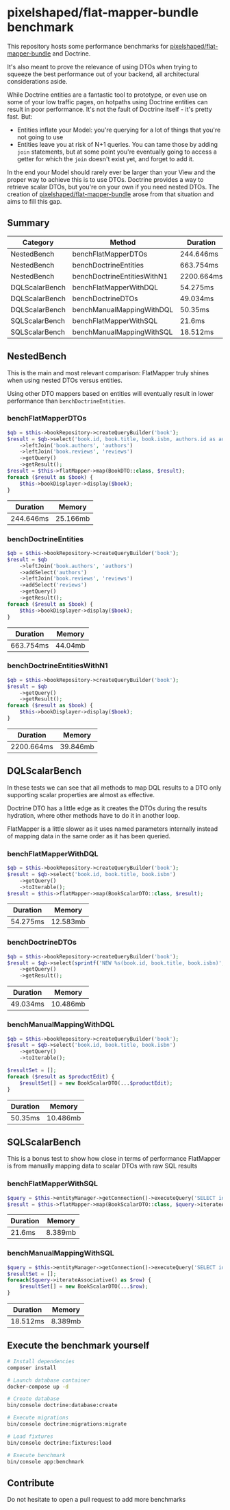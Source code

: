 # pixelshaped/flat-mapper-bundle benchmark

This repository hosts some performance benchmarks for [pixelshaped/flat-mapper-bundle](https://github.com/Pixelshaped/flat-mapper-bundle) and Doctrine.

It's also meant to prove the relevance of using DTOs when trying to squeeze the best performance out of your backend, all architectural considerations aside.

While Doctrine entities are a fantastic tool to prototype, or even use on some of your low traffic pages, on hotpaths using Doctrine entities can result in poor performance. It's not the fault of Doctrine itself - it's pretty fast. But:

- Entities inflate your Model: you're querying for a lot of things that you're not going to use
- Entities leave you at risk of N+1 queries. You can tame those by adding `join` statements, but at some point you're eventually going to access a getter for which the `join` doesn't exist yet, and forget to add it.

In the end your Model should rarely ever be larger than your View and the proper way to achieve this is to use DTOs. Doctrine provides a way to retrieve scalar DTOs, but you're on your own if you need nested DTOs. The creation of [pixelshaped/flat-mapper-bundle](https://github.com/Pixelshaped/flat-mapper-bundle) arose from that situation and aims to fill this gap.

## Summary
| Category       | Method                      | Duration   | Memory   |
|----------------|-----------------------------|------------|----------|
| NestedBench    | benchFlatMapperDTOs         | 244.646ms  | 25.166mb |
| NestedBench    | benchDoctrineEntities       | 663.754ms  | 44.04mb  |
| NestedBench    | benchDoctrineEntitiesWithN1 | 2200.664ms | 39.846mb |
| DQLScalarBench | benchFlatMapperWithDQL      | 54.275ms   | 12.583mb |
| DQLScalarBench | benchDoctrineDTOs           | 49.034ms   | 10.486mb |
| DQLScalarBench | benchManualMappingWithDQL   | 50.35ms    | 10.486mb |
| SQLScalarBench | benchFlatMapperWithSQL      | 21.6ms     | 8.389mb  |
| SQLScalarBench | benchManualMappingWithSQL   | 18.512ms   | 8.389mb  |



## NestedBench

This is the main and most relevant comparison: FlatMapper truly shines when using nested DTOs versus entities.

Using other DTO mappers based on entities will eventually result in lower performance than `benchDoctrineEntities`.


### benchFlatMapperDTOs

```php
$qb = $this->bookRepository->createQueryBuilder('book');
$result = $qb->select('book.id, book.title, book.isbn, authors.id as author_id, authors.firstName as author_first_name, authors.lastName as author_last_name, reviews.id as review_id, reviews.rating as review_rating')
    ->leftJoin('book.authors', 'authors')
    ->leftJoin('book.reviews', 'reviews')
    ->getQuery()
    ->getResult();
$result = $this->flatMapper->map(BookDTO::class, $result);
foreach ($result as $book) {
    $this->bookDisplayer->display($book);
}
```

| Duration  | Memory   |
|-----------|----------|
| 244.646ms | 25.166mb |


### benchDoctrineEntities

```php
$qb = $this->bookRepository->createQueryBuilder('book');
$result = $qb
    ->leftJoin('book.authors', 'authors')
    ->addSelect('authors')
    ->leftJoin('book.reviews', 'reviews')
    ->addSelect('reviews')
    ->getQuery()
    ->getResult();
foreach ($result as $book) {
    $this->bookDisplayer->display($book);
}
```

| Duration  | Memory  |
|-----------|---------|
| 663.754ms | 44.04mb |


### benchDoctrineEntitiesWithN1

```php
$qb = $this->bookRepository->createQueryBuilder('book');
$result = $qb
    ->getQuery()
    ->getResult();
foreach ($result as $book) {
    $this->bookDisplayer->display($book);
}
```

| Duration   | Memory   |
|------------|----------|
| 2200.664ms | 39.846mb |


## DQLScalarBench

In these tests we can see that all methods to map DQL results to a DTO only supporting scalar properties are almost as effective.

Doctrine DTO has a little edge as it creates the DTOs during the results hydration, where other methods have to do it in another loop.

FlatMapper is a little slower as it uses named parameters internally instead of mapping data in the same order as it has been queried.


### benchFlatMapperWithDQL

```php
$qb = $this->bookRepository->createQueryBuilder('book');
$result = $qb->select('book.id, book.title, book.isbn')
    ->getQuery()
    ->toIterable();
$result = $this->flatMapper->map(BookScalarDTO::class, $result);
```

| Duration | Memory   |
|----------|----------|
| 54.275ms | 12.583mb |


### benchDoctrineDTOs

```php
$qb = $this->bookRepository->createQueryBuilder('book');
$result = $qb->select(sprintf('NEW %s(book.id, book.title, book.isbn)', BookScalarDTO::class))
    ->getQuery()
    ->getResult();
```

| Duration | Memory   |
|----------|----------|
| 49.034ms | 10.486mb |


### benchManualMappingWithDQL

```php
$qb = $this->bookRepository->createQueryBuilder('book');
$result = $qb->select('book.id, book.title, book.isbn')
    ->getQuery()
    ->toIterable();

$resultSet = [];
foreach ($result as $productEdit) {
    $resultSet[] = new BookScalarDTO(...$productEdit);
}
```

| Duration | Memory   |
|----------|----------|
| 50.35ms  | 10.486mb |


## SQLScalarBench

This is a bonus test to show how close in terms of performance FlatMapper is from manually mapping data to scalar DTOs with raw SQL results


### benchFlatMapperWithSQL

```php
$query = $this->entityManager->getConnection()->executeQuery('SELECT id, title, isbn FROM book');
$result = $this->flatMapper->map(BookScalarDTO::class, $query->iterateAssociative());
```

| Duration | Memory  |
|----------|---------|
| 21.6ms   | 8.389mb |


### benchManualMappingWithSQL

```php
$query = $this->entityManager->getConnection()->executeQuery('SELECT id, title, isbn FROM book');
$resultSet = [];
foreach($query->iterateAssociative() as $row) {
    $resultSet[] = new BookScalarDTO(...$row);
}
```

| Duration | Memory  |
|----------|---------|
| 18.512ms | 8.389mb |


## Execute the benchmark yourself
```bash
# Install dependencies
composer install

# Launch database container
docker-compose up -d

# Create database
bin/console doctrine:database:create

# Execute migrations
bin/console doctrine:migrations:migrate

# Load fixtures
bin/console doctrine:fixtures:load

# Execute benchmark
bin/console app:benchmark 
```
## Contribute

Do not hesitate to open a pull request to add more benchmarks 
